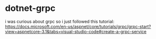 # dotnet-grpc

i was curious about grpc so i just followed this tutorial:
https://docs.microsoft.com/en-us/aspnet/core/tutorials/grpc/grpc-start?view=aspnetcore-3.1&tabs=visual-studio-code#create-a-grpc-service
